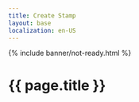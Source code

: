```yaml
---
title: Create Stamp
layout: base
localization: en-US
---
```


{% include banner/not-ready.html %}

# {{ page.title }}
